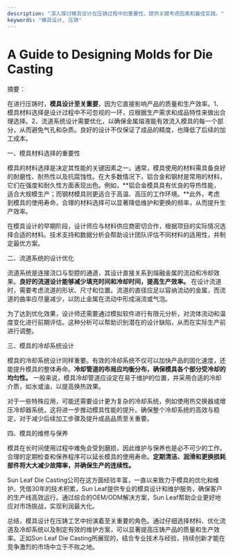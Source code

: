 ```yaml
---
description: "深入探讨模具设计在压铸过程中的重要性，提供关键考虑因素和最佳实践。"
keywords: "模具设计, 压铸"
---
```

# A Guide to Designing Molds for Die Casting

摘要：

在进行压铸时，**模具设计至关重要**，因为它直接影响产品的质量和生产效率。1、模具材料选择是设计过程中不可忽视的一环，应根据生产需求和成品特性来做出合理选择。2、流道系统设计需要优化，以确保金属熔液能有效流入模具的每一个部分，从而避免气孔和杂质。良好的设计不仅保证了成品的精度，也降低了后续的加工成本。

一、模具材料选择的重要性

模具的材料选择是决定其性能的关键因素之一。通常，模具使用的材料需具备良好的耐磨性、耐热性以及抗腐蚀性。在大多数情况下，铝合金和钢材是常用的材料，它们在强度和耐久性方面表现出色。例如，**铝合金模具具有优良的导热性能，适合大规模生产；而钢材模具则更适合于高温、高压的工作环境。**此外，考虑到模具的使用寿命，合理的材料选择可以显著降低维护和更换的频率，从而提升生产效率。

在模具设计的早期阶段，设计师应与材料供应商密切合作，根据项目的实际情况选择合适的材料。技术支持和数据分析会帮助设计团队评估不同材料的适用性，并制定最优方案。

二、流道系统的设计优化

流道系统是连接浇口与型腔的通道，其设计直接关系到熔融金属的流动和冷却效果。**良好的流道设计能够减少填充时间和冷却时间，提高生产效率。** 在设计流道时，需要考虑流道的形状、尺寸和位置。流道的直径应足以容纳流动的金属，而流道的曲率应尽量减少，以防止金属在流动中形成湍流或气泡。

为了达到优化效果，设计师还需要通过模拟软件进行有限元分析，对流体流动和温度变化进行前期评估。这种分析可以帮助识别潜在的设计缺陷，从而在实际生产前进行调整。

三、模具的冷却系统设计

模具的冷却系统设计同样重要。有效的冷却系统不仅可以加快产品的固化速度，还能提升模具的整体寿命。**冷却管道的布局应均衡分布，确保模具各个部分受冷却的均匀性。** 一般来说，模具冷却管道应设定在易于维护的位置，并采用合适的冷却介质，如水或油，以提高换热效果。

对于一些特殊应用，可能还需要设计更为复杂的冷却系统，例如使用热交换器或增压冷却器系统，这将进一步推动模具性能的提升。确保整个冷却系统的高效与稳定，对于减少后续加工步骤及提升成品品质至关重要。

四、模具的维修与保养

模具在长时间使用过程中难免会受到磨损，因此维护与保养也是必不可少的工作。合理的定期检查和保养程序可以延长模具的使用寿命。**定期清洁、润滑和更换损耗部件将大大减少故障率，并确保生产的连续性。**

Sun Leaf Die Casting公司在这方面经验丰富，一直以来致力于模具的优化和维护。凭借30年的技术积累，Sun Leaf提供专业的模具设计和维护服务，确保客户的生产线高效运行。通过综合的OEM/ODM解决方案，Sun Leaf帮助企业更好地应对市场挑战，实现利润最大化。

总结，模具设计在压铸工艺中扮演着至关重要的角色。通过仔细选择材料、优化流道及冷却系统以及制定有效的维护方案，可以显著提高压铸产品的质量和生产效率。正如Sun Leaf Die Casting所展现的，结合专业技术与经验，持续创新才能在竞争激烈的市场中立于不败之地。
